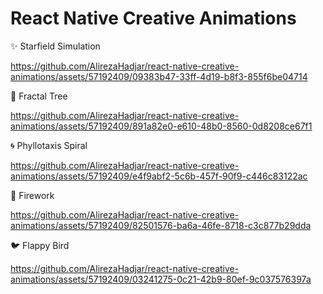 # React Native Creative Animations

✨ Starfield Simulation

https://github.com/AlirezaHadjar/react-native-creative-animations/assets/57192409/09383b47-33ff-4d19-b8f3-855f6be04714


🌴 Fractal Tree

https://github.com/AlirezaHadjar/react-native-creative-animations/assets/57192409/891a82e0-e610-48b0-8560-0d8208ce67f1


🌀 Phyllotaxis Spiral

https://github.com/AlirezaHadjar/react-native-creative-animations/assets/57192409/e4f9abf2-5c6b-457f-90f9-c446c83122ac


🎇 Firework

https://github.com/AlirezaHadjar/react-native-creative-animations/assets/57192409/82501576-ba6a-46fe-8718-c3c877b29dda


🐦 Flappy Bird

https://github.com/AlirezaHadjar/react-native-creative-animations/assets/57192409/03241275-0c21-42b9-80ef-9c037576397a
